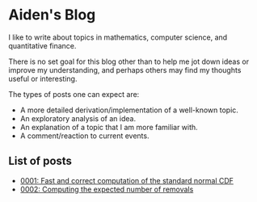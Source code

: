 # Aiden's Blog 

I like to write about topics in mathematics, computer science, and quantitative finance. 

There is no set goal for this blog other than to help me jot down ideas or improve my understanding, 
and perhaps others may find my thoughts useful or interesting. 

The types of posts one can expect are: 
- A more detailed derivation/implementation of a well-known topic. 
- An exploratory analysis of an idea. 
- An explanation of a topic that I am more familiar with. 
- A comment/reaction to current events. 

## List of posts 


- [0001: Fast and correct computation of the standard normal CDF](posts/0001-ComputingNormalCDF/README.md) 
- [0002: Computing the expected number of removals](posts/0002-ProbabilityRepeatedRemovals/README.md) 